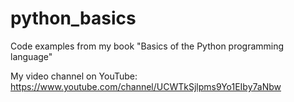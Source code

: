 # python_basics
Code examples from my book "Basics of the Python programming language"

My video channel on YouTube: https://www.youtube.com/channel/UCWTkSjlpms9Yo1EIby7aNbw
